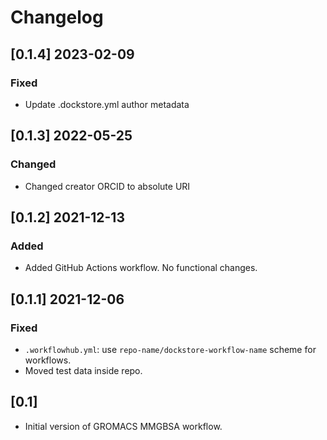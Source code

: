 # Changelog

## [0.1.4] 2023-02-09

### Fixed
- Update .dockstore.yml author metadata

## [0.1.3] 2022-05-25

### Changed
- Changed creator ORCID to absolute URI

## [0.1.2] 2021-12-13

### Added
- Added GitHub Actions workflow. No functional changes.

## [0.1.1] 2021-12-06

### Fixed
- `.workflowhub.yml`: use `repo-name/dockstore-workflow-name` scheme for workflows.
- Moved test data inside repo.

## [0.1]

- Initial version of GROMACS MMGBSA workflow.
